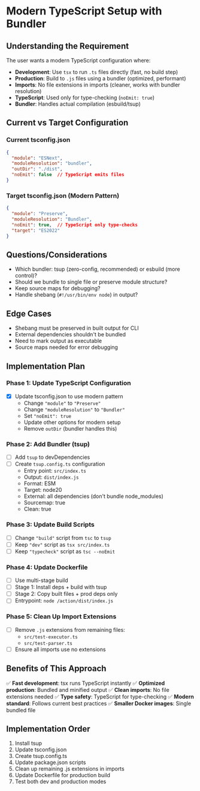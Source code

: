 # Modern TypeScript Setup with Bundler

## Understanding the Requirement

The user wants a modern TypeScript configuration where:
- **Development**: Use `tsx` to run `.ts` files directly (fast, no build step)
- **Production**: Build to `.js` files using a bundler (optimized, performant)
- **Imports**: No file extensions in imports (cleaner, works with bundler resolution)
- **TypeScript**: Used only for type-checking (`noEmit: true`)
- **Bundler**: Handles actual compilation (esbuild/tsup)

## Current vs Target Configuration

### Current tsconfig.json
```json
{
  "module": "ESNext",
  "moduleResolution": "bundler",
  "outDir": "./dist",
  "noEmit": false  // TypeScript emits files
}
```

### Target tsconfig.json (Modern Pattern)
```json
{
  "module": "Preserve",
  "moduleResolution": "Bundler", 
  "noEmit": true,  // TypeScript only type-checks
  "target": "ES2022"
}
```

## Questions/Considerations
- Which bundler: tsup (zero-config, recommended) or esbuild (more control)?
- Should we bundle to single file or preserve module structure?
- Keep source maps for debugging?
- Handle shebang (`#!/usr/bin/env node`) in output?

## Edge Cases
- Shebang must be preserved in built output for CLI
- External dependencies shouldn't be bundled
- Need to mark output as executable
- Source maps needed for error debugging

## Implementation Plan

### Phase 1: Update TypeScript Configuration
- [x] Update tsconfig.json to use modern pattern
  - Change `"module"` to `"Preserve"`
  - Change `"moduleResolution"` to `"Bundler"`
  - Set `"noEmit": true`
  - Update other options for modern setup
  - Remove `outDir` (bundler handles this)

### Phase 2: Add Bundler (tsup)
- [ ] Add `tsup` to devDependencies
- [ ] Create `tsup.config.ts` configuration
  - Entry point: `src/index.ts`
  - Output: `dist/index.js`
  - Format: ESM
  - Target: node20
  - External: all dependencies (don't bundle node_modules)
  - Sourcemap: true
  - Clean: true

### Phase 3: Update Build Scripts
- [ ] Change `"build"` script from `tsc` to `tsup`
- [ ] Keep `"dev"` script as `tsx src/index.ts`
- [ ] Keep `"typecheck"` script as `tsc --noEmit`

### Phase 4: Update Dockerfile
- [ ] Use multi-stage build
- [ ] Stage 1: Install deps + build with tsup
- [ ] Stage 2: Copy built files + prod deps only
- [ ] Entrypoint: `node /action/dist/index.js`

### Phase 5: Clean Up Import Extensions
- [ ] Remove `.js` extensions from remaining files:
  - `src/test-executor.ts`
  - `src/test-parser.ts`
- [ ] Ensure all imports use no extensions

## Benefits of This Approach
✅ **Fast development**: tsx runs TypeScript instantly
✅ **Optimized production**: Bundled and minified output
✅ **Clean imports**: No file extensions needed
✅ **Type safety**: TypeScript for type-checking
✅ **Modern standard**: Follows current best practices
✅ **Smaller Docker images**: Single bundled file

## Implementation Order
1. Install tsup
2. Update tsconfig.json
3. Create tsup.config.ts
4. Update package.json scripts
5. Clean up remaining .js extensions in imports
6. Update Dockerfile for production build
7. Test both dev and production modes